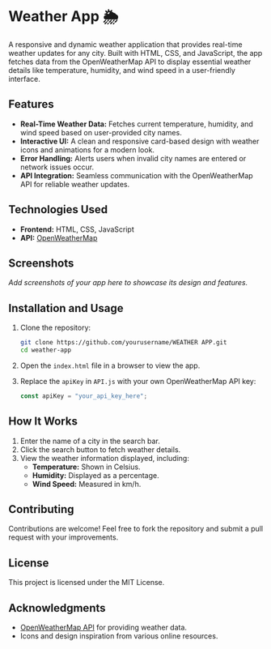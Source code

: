 



# Weather App 🌦️  

A responsive and dynamic weather application that provides real-time weather updates for any city. Built with HTML, CSS, and JavaScript, the app fetches data from the OpenWeatherMap API to display essential weather details like temperature, humidity, and wind speed in a user-friendly interface.  

## Features  
- **Real-Time Weather Data:** Fetches current temperature, humidity, and wind speed based on user-provided city names.  
- **Interactive UI:** A clean and responsive card-based design with weather icons and animations for a modern look.  
- **Error Handling:** Alerts users when invalid city names are entered or network issues occur.  
- **API Integration:** Seamless communication with the OpenWeatherMap API for reliable weather updates.  

## Technologies Used  
- **Frontend:** HTML, CSS, JavaScript  
- **API:** [OpenWeatherMap](https://openweathermap.org/api)  

## Screenshots  
_Add screenshots of your app here to showcase its design and features._  

## Installation and Usage  

1. Clone the repository:  
   ```bash  
   git clone https://github.com/yourusername/WEATHER APP.git  
   cd weather-app  
   ```  

2. Open the `index.html` file in a browser to view the app.  

3. Replace the `apiKey` in `API.js` with your own OpenWeatherMap API key:  
   ```javascript  
   const apiKey = "your_api_key_here";  
   ```  

## How It Works  
1. Enter the name of a city in the search bar.  
2. Click the search button to fetch weather details.  
3. View the weather information displayed, including:  
   - **Temperature:** Shown in Celsius.  
   - **Humidity:** Displayed as a percentage.  
   - **Wind Speed:** Measured in km/h.  

## Contributing  
Contributions are welcome! Feel free to fork the repository and submit a pull request with your improvements.  

## License  
This project is licensed under the MIT License.  

## Acknowledgments  
- [OpenWeatherMap API](https://openweathermap.org/api) for providing weather data.  
- Icons and design inspiration from various online resources.  

